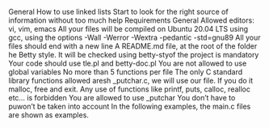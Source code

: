 General How to use linked lists Start to look for the right source of information without too much help Requirements General Allowed editors: vi, vim, emacs All your files will be compiled on Ubuntu 20.04 LTS using gcc, using the options -Wall -Werror -Wextra -pedantic -std=gnu89 All your files should end with a new line A README.md file, at the root of the folder he Betty style. It will be checked using betty-styof the project is mandatory Your code should use tle.pl and betty-doc.pl You are not allowed to use global variables No more than 5 functions per file The only C standard library functions allowed aresh _putchar.c, we will use our file. If you do it malloc, free and exit. Any use of functions like printf, puts, calloc, realloc etc… is forbidden You are allowed to use _putchar You don’t have to puwon’t be taken into account In the following examples, the main.c files are shown as examples.


